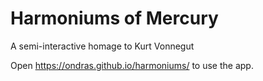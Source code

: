 # Harmoniums of Mercury
A semi-interactive homage to Kurt Vonnegut

Open https://ondras.github.io/harmoniums/ to use the app.
